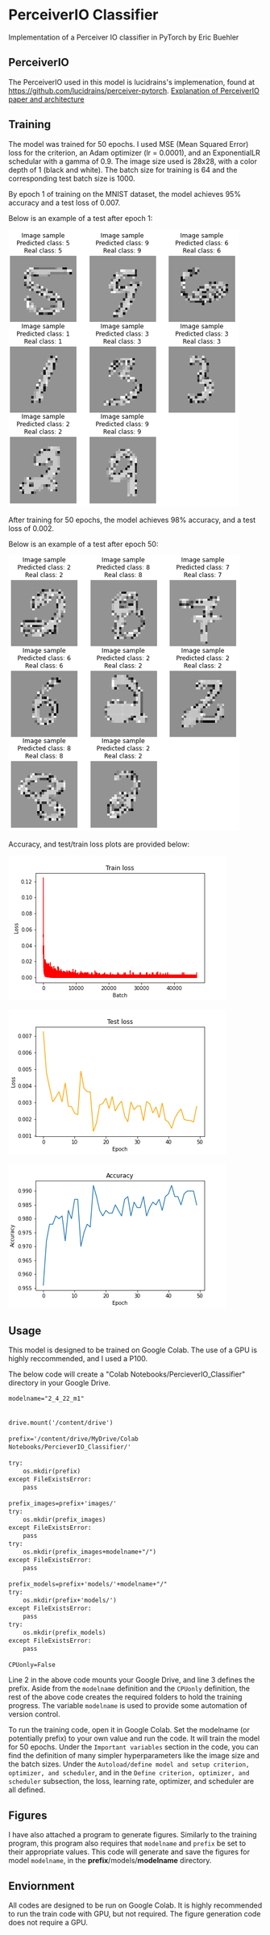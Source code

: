 # PerceiverIO Classifier

Implementation of a Perceiver IO classifier in PyTorch by Eric Buehler

## PerceiverIO
The PerceiverIO used in this model is lucidrains's implemenation, found at https://github.com/lucidrains/perceiver-pytorch.
[Explanation of PerceiverIO paper and architecture](https://www.youtube.com/watch?v=P_xeshTnPZg)
## Training
The model was trained for 50 epochs. I used MSE (Mean Squared Error) loss for the criterion, an Adam optimizer (lr = 0.0001), and an ExponentialLR schedular with a gamma of 0.9.
The image size used is 28x28, with a color depth of 1 (black and white). The batch size for training is 64 and the corresponding test batch size is 1000.

By epoch 1 of training on the MNIST dataset, the model achieves 95% accuracy and a test loss of 0.007.

Below is an example of a test after epoch 1:

![](images/image_epoch_0.png)

After training for 50 epochs, the model achieves 98% accuracy, and a test loss of 0.002.

Below is an example of a test after epoch 50:

![](images/image_epoch_49.png)

Accuracy, and test/train loss plots are provided below:

![](images/train_loss.png)

![](images/test_loss.png)

![](images/accuracy.png)

## Usage
This model is designed to be trained on Google Colab. The use of a GPU is highly reccommended, and I used a P100.

The below code will create a "Colab Notebooks/PercieverIO_Classifier" directory in your Google Drive. 
```
modelname="2_4_22_m1"


drive.mount('/content/drive')

prefix='/content/drive/MyDrive/Colab Notebooks/PercieverIO_Classifier/'

try:
    os.mkdir(prefix)
except FileExistsError:
    pass

prefix_images=prefix+'images/'
try:
    os.mkdir(prefix_images)
except FileExistsError:
    pass
try:
    os.mkdir(prefix_images+modelname+"/")
except FileExistsError:
    pass

prefix_models=prefix+'models/'+modelname+"/"
try:
    os.mkdir(prefix+'models/')
except FileExistsError:
    pass
try:
    os.mkdir(prefix_models)
except FileExistsError:
    pass

CPUonly=False
```

Line 2 in the above code mounts your Google Drive, and line 3 defines the prefix. Aside from the ```modelname``` definition and the ```CPUonly``` definition, the rest of the above code creates the required folders to hold the training progress.
The variable ```modelname``` is used to provide some automation of version control.

To run the training  code, open it in Google Colab. Set the modelname (or potentially prefix) to your own value and run the code. It will train the model for 50 epochs. Under the ```Important variables``` section in the code, you can find the definition of many simpler hyperparameters like the image size and the batch sizes. Under the ```Autoload/define model and setup criterion, optimizer, and scheduler```, and in the ```Define criterion, optimizer, and scheduler``` subsection, the loss, learning rate, optimizer, and scheduler are all defined.

## Figures 
I have also attached a program to generate figures. Similarly to the training program, this program also requires that ```modelname``` and ```prefix``` be set to their appropriate values. This code will generate and save the figures for model ```modelname```, in the **prefix**/models/**modelname** directory.

## Enviornment
All codes are designed to be run on Google Colab. It is highly recommended to run the train code with GPU, but not required. The figure generation code does not require a GPU.



